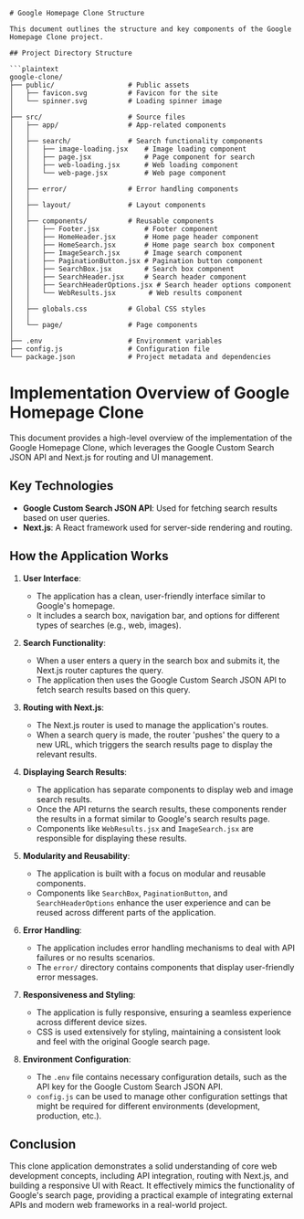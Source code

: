 ````
# Google Homepage Clone Structure

This document outlines the structure and key components of the Google Homepage Clone project.

## Project Directory Structure

```plaintext
google-clone/
├── public/                  # Public assets
│   ├── favicon.svg          # Favicon for the site
│   └── spinner.svg          # Loading spinner image
│
├── src/                     # Source files
│   ├── app/                 # App-related components
│   │
│   ├── search/              # Search functionality components
│   │   ├── image-loading.jsx    # Image loading component
│   │   ├── page.jsx             # Page component for search
│   │   ├── web-loading.jsx      # Web loading component
│   │   └── web-page.jsx         # Web page component
│   │
│   ├── error/               # Error handling components
│   │
│   ├── layout/              # Layout components
│   │
│   ├── components/          # Reusable components
│   │   ├── Footer.jsx           # Footer component
│   │   ├── HomeHeader.jsx       # Home page header component
│   │   ├── HomeSearch.jsx       # Home page search box component
│   │   ├── ImageSearch.jsx      # Image search component
│   │   ├── PaginationButton.jsx # Pagination button component
│   │   ├── SearchBox.jsx        # Search box component
│   │   ├── SearchHeader.jsx     # Search header component
│   │   ├── SearchHeaderOptions.jsx # Search header options component
│   │   └── WebResults.jsx        # Web results component
│   │
│   ├── globals.css          # Global CSS styles
│   │
│   └── page/                # Page components
│
├── .env                     # Environment variables
├── config.js                # Configuration file
└── package.json             # Project metadata and dependencies

````

# Implementation Overview of Google Homepage Clone

This document provides a high-level overview of the implementation of the Google Homepage Clone, which leverages the Google Custom Search JSON API and Next.js for routing and UI management.

## Key Technologies

- **Google Custom Search JSON API**: Used for fetching search results based on user queries.
- **Next.js**: A React framework used for server-side rendering and routing.

## How the Application Works

1. **User Interface**:

   - The application has a clean, user-friendly interface similar to Google's homepage.
   - It includes a search box, navigation bar, and options for different types of searches (e.g., web, images).

2. **Search Functionality**:

   - When a user enters a query in the search box and submits it, the Next.js router captures the query.
   - The application then uses the Google Custom Search JSON API to fetch search results based on this query.

3. **Routing with Next.js**:

   - The Next.js router is used to manage the application's routes.
   - When a search query is made, the router 'pushes' the query to a new URL, which triggers the search results page to display the relevant results.

4. **Displaying Search Results**:

   - The application has separate components to display web and image search results.
   - Once the API returns the search results, these components render the results in a format similar to Google's search results page.
   - Components like `WebResults.jsx` and `ImageSearch.jsx` are responsible for displaying these results.

5. **Modularity and Reusability**:

   - The application is built with a focus on modular and reusable components.
   - Components like `SearchBox`, `PaginationButton`, and `SearchHeaderOptions` enhance the user experience and can be reused across different parts of the application.

6. **Error Handling**:

   - The application includes error handling mechanisms to deal with API failures or no results scenarios.
   - The `error/` directory contains components that display user-friendly error messages.

7. **Responsiveness and Styling**:

   - The application is fully responsive, ensuring a seamless experience across different device sizes.
   - CSS is used extensively for styling, maintaining a consistent look and feel with the original Google search page.

8. **Environment Configuration**:
   - The `.env` file contains necessary configuration details, such as the API key for the Google Custom Search JSON API.
   - `config.js` can be used to manage other configuration settings that might be required for different environments (development, production, etc.).

## Conclusion

This clone application demonstrates a solid understanding of core web development concepts, including API integration, routing with Next.js, and building a responsive UI with React. It effectively mimics the functionality of Google's search page, providing a practical example of integrating external APIs and modern web frameworks in a real-world project.
